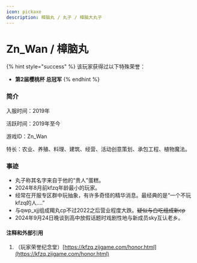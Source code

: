 ```yaml
---
icon: pickaxe
description: 樟脑丸 / 丸子 / 樟脑大丸子
---
```


# Zn\_Wan / 樟脑丸

{% hint style="success" %}
该玩家获得过以下特殊荣誉：

* **第2届樱桃杯 总冠军**
{% endhint %}



### 简介

入服时间：2019年

活跃时间：2019年至今

游戏ID：Zn\_Wan

特长：农业、养殖、料理、建筑、经营、活动创意策划、承包工程、植物魔法。



### 事迹

* 丸子称其名字来自于他的“贵人”蛋糕。
* 2024年8月前kfzq年龄最小的玩家。
* 经常在开服专区群中玩抽象，有许多奇怪的精华消息。最经典的是“一个不玩kfzq的人....”
* 与qwp\_xjj组成羯丸cp不过2022之后营业程度大跌。~~疑似与白吃组成新cp~~
* 2024年9月24日晚谈到高中放假话题时戏剧性地与新成员sky互认老乡。





#### 注释和外部引用

1. （玩家荣誉纪念堂）[https://kfzq.zijgame.com/honor.html](https://kfzq.zijgame.com/honor.html)

